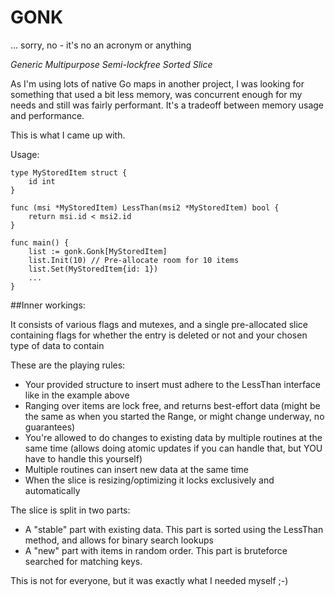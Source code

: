 # GONK
... sorry, no - it's no an acronym or anything

*Generic Multipurpose Semi-lockfree Sorted Slice*

As I'm using lots of native Go maps in another project, I was looking for something that used a bit less memory, was concurrent enough for my needs and still was fairly performant. It's a tradeoff between memory usage and performance.

This is what I came up with.

Usage:

```
type MyStoredItem struct {
    id int
}

func (msi *MyStoredItem) LessThan(msi2 *MyStoredItem) bool {
    return msi.id < msi2.id
}

func main() {
    list := gonk.Gonk[MyStoredItem]
    list.Init(10) // Pre-allocate room for 10 items
    list.Set(MyStoredItem{id: 1})
    ...
}
```

##Inner workings:

It consists of various flags and mutexes, and a single pre-allocated slice containing flags for whether the entry is deleted or not and your chosen type of data to contain

These are the playing rules:
- Your provided structure to insert must adhere to the LessThan interface like in the example above
- Ranging over items are lock free, and returns best-effort data (might be the same as when you started the Range, or might change underway, no guarantees)
- You're allowed to do changes to existing data by multiple routines at the same time (allows doing atomic updates if you can handle that, but YOU have to handle this yourself)
- Multiple routines can insert new data at the same time
- When the slice is resizing/optimizing it locks exclusively and automatically

The slice is split in two parts:
- A "stable" part with existing data. This part is sorted using the LessThan method, and allows for binary search lookups
- A "new" part with items in random order. This part is bruteforce searched for matching keys.

This is not for everyone, but it was exactly what I needed myself ;-)
